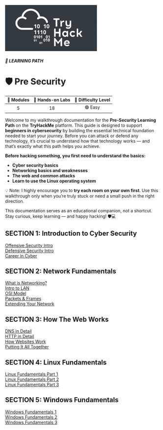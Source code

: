 <img src="THM.jpg" width="300">

##### 🧭 LEARNING PATH
# 🛡️ Pre Security

| 📘 **Modules** | 🧪 **Hands-on Labs** | 🎯 **Difficulty Level** |
|:---------------:|:-------------------:|:-----------------------:|
| 5 | 18 | 🟢 Easy |

Welcome to my walkthrough documentation for the **Pre-Security Learning Path** on the **TryHackMe** platform.
This guide is designed to support **beginners in cybersecurity** by building the essential technical foundation needed to start your journey.
Before you can attack or defend any technology, it’s crucial to understand how that technology works — and that’s exactly what this path helps you achieve.

**Before hacking something, you first need to understand the basics:**
- **Cyber security basics** 
- **Networking basics and weaknesses** 
- **The web and common attacks** 
- **Learn to use the Linux operating system** 

💡 Note: I highly encourage you to **try each room on your own first**. Use this walkthrough only when you’re truly stuck or need a small push in the right direction.

This documentation serves as an educational companion, not a shortcut.
Stay curious, keep learning — and happy hacking! 🛡️💻

## SECTION 1: Introduction to Cyber Security

[Offensive Security Intro]()  
[Defensive Security Intro]()  
[Career in Cyber]()  

## SECTION 2: Network Fundamentals

[What is Networking?]()  
[Intro to LAN]()  
[OSI Model]()  
[Packets & Frames]()  
[Extending Your Network]()  

## SECTION 3: How The Web Works

[DNS in Detail]()  
[HTTP in Detail]()  
[How Websites Work]()  
[Putting It All Together]()  

## SECTION 4: Linux Fundamentals

[Linux Fundamentals Part 1]()  
[Linux Fundamentals Part 2]()  
[Linux Fundamentals Part 3]()  

## SECTION 5: Windows Fundamentals

[Windows Fundamentals 1]()  
[Windows Fundamentals 2]()  
[Windows Fundamentals 3]()  




